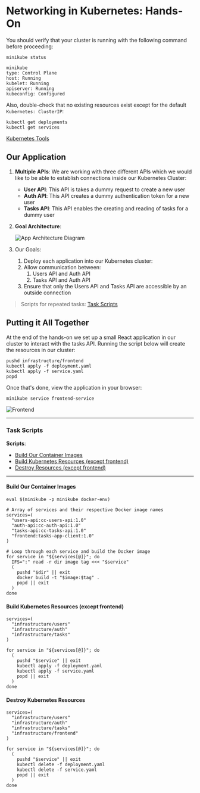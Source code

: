 # Networking in Kubernetes: Hands-On

You should verify that your cluster is running with the following command before proceeding:

```shell
minikube status
```

```text
minikube
type: Control Plane
host: Running
kubelet: Running
apiserver: Running
kubeconfig: Configured
```

Also, double-check that no existing resources exist except for the default `Kubernetes: ClusterIP`:

```shell
kubectl get deployments
kubectl get services
```

[Kubernetes Tools](../../TOOLS.md)

## Our Application

1. **Multiple APIs**: We are working with three different APIs which we would like to be able to establish connections
   inside our Kubernetes Cluster:

   - **User API**: This API is takes a dummy request to create a new user
   - **Auth API**: This API creates a dummy authentication token for a new user
   - **Tasks API**: This API enables the creating and reading of tasks for a dummy user

2. **Goal Architecture**:

   ![App Architecture Diagram](../../../.attachments/2nd-Network-project-diagram.png)

3. Our Goals:

   1. Deploy each application into our Kubernetes cluster:
   2. Allow communication between:
      1. Users API and Auth API
      2. Tasks API and Auth API
   3. Ensure that only the Users API and Tasks API are accessible by an outside connection

> Scripts for repeated tasks: [Task Scripts](#task-scripts)

## Putting it All Together

At the end of the hands-on we set up a small React application in our cluster to interact with the tasks API. Running the
script below will create the resources in our cluster:

```shell
pushd infrastructure/frontend
kubectl apply -f deployment.yaml
kubectl apply -f service.yaml
popd
```

Once that's done, view the application in your browser:

```shell
minikube service frontend-service
```

![Frontend](../../../.attachments/Frontend-Preview.png)

---

### Task Scripts

**Scripts**:

- [Build Our Container Images](#build-our-container-images)
- [Build Kubernetes Resources (except frontend)](#build-kubernetes-resources-except-frontend)
- [Destroy Resources (except frontend)](#destroy-kubernetes-resources)

---

#### Build Our Container Images

```shell
eval $(minikube -p minikube docker-env)

# Array of services and their respective Docker image names
services=(
  "users-api:cc-users-api:1.0"
  "auth-api:cc-auth-api:1.0"
  "tasks-api:cc-tasks-api:1.0"
  "frontend:tasks-app-client:1.0"
)

# Loop through each service and build the Docker image
for service in "${services[@]}"; do
  IFS=":" read -r dir image tag <<< "$service"
  (
    pushd "$dir" || exit
    docker build -t "$image:$tag" .
    popd || exit
  )
done
```

#### Build Kubernetes Resources (except frontend)

```shell
services=(
  "infrastructure/users"
  "infrastructure/auth"
  "infrastructure/tasks"
)

for service in "${services[@]}"; do
  (
    pushd "$service" || exit
    kubectl apply -f deployment.yaml
    kubectl apply -f service.yaml
    popd || exit
  )
done
```

#### Destroy Kubernetes Resources

```shell
services=(
  "infrastructure/users"
  "infrastructure/auth"
  "infrastructure/tasks"
  "infrastructure/frontend"
)

for service in "${services[@]}"; do
  (
    pushd "$service" || exit
    kubectl delete -f deployment.yaml
    kubectl delete -f service.yaml
    popd || exit
  )
done
```
